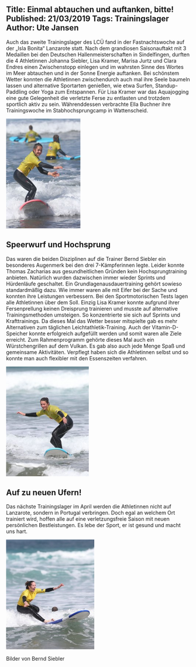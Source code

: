 Title: Einmal abtauchen und auftanken, bitte!
Published: 21/03/2019
Tags: Trainingslager
Author: Ute Jansen
---

Auch das zweite Trainingslager des LCÜ fand in der Fastnachtswoche auf der „Isla Bonita“ Lanzarote statt. Nach dem grandiosen Saisonauftakt mit 3 Medaillen bei den Deutschen Hallenmeisterschaften in Sindelfingen, durften die 4 Athletinnen Johanna Siebler, Lisa Kramer, Marisa Jurtz und Clara Endres einen Zwischenstopp einlegen und im wahrsten Sinne des Wortes im Meer abtauchen und in der Sonne Energie auftanken. Bei schönstem Wetter konnten die Athletinnen zwischendurch auch mal ihre Seele baumeln lassen und alternative Sportarten genießen, wie etwa Surfen, Standup-Paddling oder Yoga zum Entspannen. Für Lisa Kramer war das Aquajogging eine gute Gelegenheit die verletzte Ferse zu entlasten und trotzdem sportlich aktiv zu sein. Währenddessen verbrachte Ella Buchner ihre Trainingswoche im Stabhochsprungcamp in Wattenscheid.

![Trainingslager Lanzarote 2019](./../assets/2019/2019-03-21-trainingslager-01.jpg)

## Speerwurf und Hochsprung

Das waren die beiden Disziplinen auf die Trainer Bernd Siebler ein besonderes Augenmerk bei den drei 7-Kämpferinnen legte. Leider konnte Thomas Zacharias aus gesundheitlichen Gründen kein Hochsprungtraining anbieten. Natürlich wurden dazwischen immer wieder Sprints und Hürdenläufe geschaltet. Ein Grundlagenausdauertraining gehört sowieso standardmäßig dazu. Wie immer waren alle mit Eifer bei der Sache und konnten ihre Leistungen verbessern. Bei den Sportmotorischen Tests lagen alle Athletinnen über dem Soll. Einzig Lisa Kramer konnte aufgrund ihrer Fersenprellung keinen Dreisprung trainieren und musste auf alternative Trainingsmethoden umsteigen. So konzentrierte sie sich auf Sprints und Krafttrainings. Da dieses Mal das Wetter besser mitspielte gab es mehr Alternativen zum täglichen Leichtathletik-Training. Auch der Vitamin-D-Speicher konnte erfolgreich aufgefüllt werden und somit waren alle Ziele erreicht. Zum Rahmenprogramm gehörte dieses Mal auch ein Würstchengrillen auf dem Vulkan. Es gab also auch jede Menge Spaß und gemeinsame Aktivitäten. Verpflegt haben sich die Athletinnen selbst und so konnte man auch flexibler mit den Essenszeiten verfahren.

![Trainingslager Lanzarote 2019](./../assets/2019/2019-03-21-trainingslager-02.jpg)

## Auf zu neuen Ufern!

Das nächste Trainingslager im April werden die Athletinnen nicht auf Lanzarote, sondern in Portugal verbringen. Doch egal an welchem Ort trainiert wird, hoffen alle auf eine verletzungsfreie Saison mit neuen persönlichen Bestleistungen. Es lebe der Sport, er ist gesund und macht uns hart.

![Trainingslager Lanzarote 2019](./../assets/2019/2019-03-21-trainingslager-03.jpg)

Bilder von Bernd Siebler